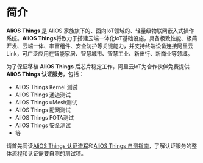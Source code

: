 # 简介
**AliOS Things** 是 AliOS 家族旗下的、面向IoT领域的、轻量级物联网嵌入式操作系统。**AliOS Things**将致力于搭建云端一体化IoT基础设施，具备极致性能、极简开发、云端一体、丰富组件、安全防护等关键能力，并支持终端设备连接阿里云Link，可广泛应用在智能家居、智慧城市、智慧工业、新出行、新商业等领域。

为了保证移植 **AliOS Things** 后芯片稳定工作，阿里云IoT为合作伙伴免费提供**AliOS Things 认证服务**，包括：

* AliOS Things Kernel 测试
* AliOS Things 通道测试
* AliOS Things uMesh测试
* AliOS Things 配网测试
* AliOS Things FOTA测试
* AliOS Things 安全测试
* 等

请首先阅读[AliOS Things 认证流程](wiki/Process)和[AliOS Things 自测指南](wiki/Manual)，了解认证服务的整体流程和认证需要自测的测试项。
